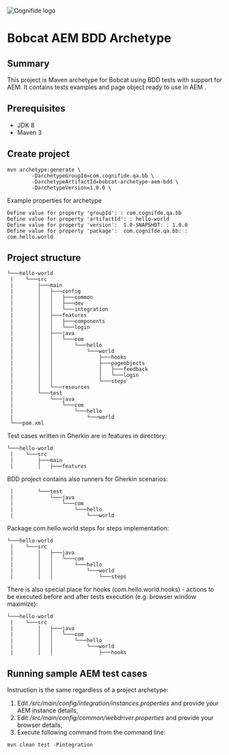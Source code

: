 ![Cognifide logo](http://cognifide.github.io/images/cognifide-logo.png)

# Bobcat AEM BDD Archetype 

## Summary 
This project is Maven archetype for Bobcat using BDD tests with support for AEM. It contains tests examples and page object ready to use in AEM .

## Prerequisites
* JDK 8
* Maven 3

## Create project
```
mvn archetype:generate \
        -DarchetypeGroupId=com.cognifide.qa.bb \
        -DarchetypeArtifactId=bobcat-archetype-aem-bdd \
        -DarchetypeVersion=1.0.0 \
```
Example properties for archetype
```
Define value for property 'groupId': : com.cognifde.qa.bb
Define value for property 'artifactId': : hello-world
Define value for property 'version':  1.0-SNAPSHOT: : 1.0.0
Define value for property 'package':  com.cognifde.qa.bb: : com.hello.world
```
## Project structure
```
└───hello-world
 |    └───src
 |        ├───main
 |        │   ├───config
 |        │   │   ├───common
 |        │   │   ├───dev
 |        │   │   └───integration
 |        │   ├───features
 |        │   │   ├───components
 |        │   │   └───login
 |        │   ├───java
 |        │   │   └───com
 |        │   │       └───hello
 |        │   │           └───world
 |        │   │               ├───hooks
 |        │   │               ├───pageobjects
 |        │   │               │   ├───feedback
 |        │   │               │   └───login
 |        │   │               └───steps
 |        │   └───resources
 |        └───test
 |            └───java
 |                └───com
 |                    └───hello
 |                        └───world
 └───pom.xml 
```

Test cases written in Gherkin are in features in directory:

```
└───hello-world
 |    └───src
 |        ├───main
 |        │   ├───features
```

BDD project contains also runners for Gherkin scenarios:

```
 |        └───test
 |            └───java
 |                └───com
 |                    └───hello
 |                        └───world
```

Package com.hello.world.steps for steps implementation:
```
└───hello-world
 |    └───src
 |        │   ├───java
 |        │   │   └───com
 |        │   │       └───hello
 |        │   │           └───world
 |        │   │               └───steps
```

There is also special place for hooks (com.hello.world.hooks) - actions to be executed before and after tests execution (e.g. browser window maximize):

```
└───hello-world
 |    └───src
 |        │   ├───java
 |        │   │   └───com
 |        │   │       └───hello
 |        │   │           └───world
 |        │   │               ├───hooks
```

## Running sample AEM test cases
Instruction is the same regardless of a project archetype:
1. Edit _/src/main/config/integration/instances.properties_ and provide your AEM instance details,
2. Edit _/src/main/config/common/webdriver.properties_ and provide your browser details,
3. Execute following command from the command line:
```
mvn clean test -Pintegration
```
